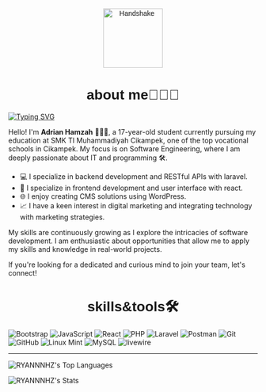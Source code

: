 #
<div align="center" style="font-family: 'Poppins', sans-serif;">
<img src="https://user-images.githubusercontent.com/74038190/216120981-b9507c36-0e04-4469-8e27-c99271b45ba5.png" alt="Handshake" width="120" />

  <h1>about me🧑🏻‍💻</h1>
</div>

[![Typing SVG](https://readme-typing-svg.demolab.com?font=Fira+Code&pause=1000&random=false&width=435&lines=Hello+Im+fullstack+laravel+developer+)](https://git.io/typing-svg)


Hello! I'm **Adrian Hamzah** 🧑🏻‍💻, a 17-year-old student currently pursuing my education at SMK TI Muhammadiyah Cikampek, one of the top vocational schools in Cikampek. My focus is on Software Engineering, where I am deeply passionate about IT and programming 🛠️.

- 💻 I specialize in backend development and RESTful APIs with laravel.
- 🚀 I specialize in frontend development and user interface with react.
- 🌐 I enjoy creating CMS solutions using WordPress.
- 📈 I have a keen interest in digital marketing and integrating technology with marketing strategies.

My skills are continuously growing as I explore the intricacies of software development. I am enthusiastic about opportunities that allow me to apply my skills and knowledge in real-world projects.

If you're looking for a dedicated and curious mind to join your team, let's connect!



#
<div align="center" style="font-family: 'Poppins', sans-serif;">
  <h1>skills&tools🛠️</h1>
</div>


![Bootstrap](https://img.shields.io/badge/Bootstrap-white?style=for-the-badge&logo=bootstrap&logoColor=7952B3)
![JavaScript](https://img.shields.io/badge/JavaScript-white?style=for-the-badge&logo=javascript&logoColor=F7DF1E)
![React](https://img.shields.io/badge/React-white?style=for-the-badge&logo=react&logoColor=61DAFB)
![PHP](https://img.shields.io/badge/PHP-white?style=for-the-badge&logo=php&logoColor=777BB4)
![Laravel](https://img.shields.io/badge/Laravel-white?style=for-the-badge&logo=laravel&logoColor=FF2D20)
![Postman](https://img.shields.io/badge/Postman-white?style=for-the-badge&logo=postman&logoColor=FF6C37)
![Git](https://img.shields.io/badge/Git-white?style=for-the-badge&logo=git&logoColor=F05032)
![GitHub](https://img.shields.io/badge/GitHub-white?style=for-the-badge&logo=github&logoColor=181717)
![Linux Mint](https://img.shields.io/badge/Linux%20Mint-white?style=for-the-badge&logo=Linux%20Mint&logoColor=87CF3E)
![MySQL](https://img.shields.io/badge/MySQL-white?style=for-the-badge&logo=mysql&logoColor=4479A1)
![livewire](https://img.shields.io/badge/livewire-white?style=for-the-badge&logo=livewire&logoColor=ff7be7)
<hr>

![RYANNNHZ's Top Languages](https://github-readme-stats.vercel.app/api/top-langs/?username=RYANNNHZ&theme=react&show_icons=true&hide_border=true&layout=compact)

![RYANNNHZ's Stats](https://github-readme-stats.vercel.app/api?username=RYANNNHZ&theme=react&show_icons=true&hide_border=true&count_private=true)